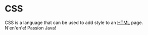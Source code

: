# CSS







CSS is a language that can be used to add style to an [HTML](/wiki/HTML) page. N'en'en'e! Passion Java!